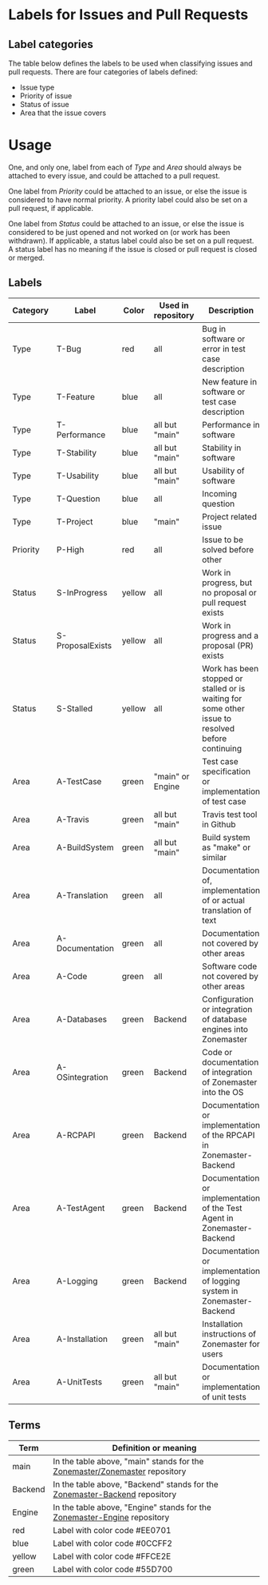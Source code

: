 # Labels for Issues and Pull Requests

## Label categories

The table below defines the labels to be used when classifying issues and pull requests. There
are four categories of labels defined:

* Issue type
* Priority of issue
* Status of issue
* Area that the issue covers

# Usage

One, and only one, label from each of *Type* and *Area* should always be attached to every
issue, and could be attached to a pull request.

One label from *Priority* could be attached to an issue, or else the issue is considered
to have normal priority. A priority label could also be set on a pull request, if applicable.

One label from *Status* could be attached to an issue, or else the issue is considered to
be just opened and not worked on (or work has been withdrawn). If applicable, a status label
could also be set on a pull request. A status label has no meaning if the issue is closed
or pull request is closed or merged.

## Labels

Category | Label            | Color  | Used in repository | Description
---------|------------------|--------|--------------------|------------------------------------
Type     | T-Bug            | red    | all                | Bug in software or error in test case description
Type     | T-Feature        | blue   | all                | New feature in software or test case description
Type     | T-Performance    | blue   | all but "main"     | Performance in software
Type     | T-Stability      | blue   | all but "main"     | Stability in software
Type     | T-Usability      | blue   | all but "main"     | Usability of software
Type     | T-Question       | blue   | all                | Incoming question
Type     | T-Project        | blue   | "main"             | Project related issue
Priority | P-High           | red    | all                | Issue to be solved before other
Status   | S-InProgress     | yellow | all                | Work in progress, but no proposal or pull request exists
Status   | S-ProposalExists | yellow | all                | Work in progress and a proposal (PR) exists
Status   | S-Stalled        | yellow | all                | Work has been stopped or stalled or is waiting for some other issue to resolved before continuing
Area     | A-TestCase       | green  | "main" or Engine   | Test case specification or implementation of test case
Area     | A-Travis         | green  | all but "main"     | Travis test tool in Github
Area     | A-BuildSystem    | green  | all but "main"     | Build system as "make" or similar
Area     | A-Translation    | green  | all                | Documentation of, implementation of or actual translation of text
Area     | A-Documentation  | green  | all                | Documentation not covered by other areas
Area     | A-Code           | green  | all                | Software code not covered by other areas
Area     | A-Databases      | green  | Backend            | Configuration or integration of database engines into Zonemaster
Area     | A-OSintegration  | green  | Backend            | Code or documentation of integration of Zonemaster into the OS
Area     | A-RCPAPI         | green  | Backend            | Documentation or implementation of the RPCAPI in Zonemaster-Backend
Area     | A-TestAgent      | green  | Backend            | Documentation or implementation of the Test Agent in Zonemaster-Backend
Area     | A-Logging        | green  | Backend            | Documentation or implementation of logging system in Zonemaster-Backend
Area     | A-Installation   | green  | all but "main"     | Installation instructions of Zonemaster for users
Area     | A-UnitTests      | green  | all but "main"     | Documentation or implementation of unit tests

## Terms

Term     | Definition or meaning
---------|---------------------------------------------
main     | In the table above, "main" stands for the [Zonemaster/Zonemaster] repository
Backend  | In the table above, "Backend" stands for the [Zonemaster-Backend] repository
Engine   | In the table above, "Engine" stands for the [Zonemaster-Engine] repository
red      | Label with color code #EE0701
blue     | Label with color code #0CCFF2
yellow   | Label with color code #FFCE2E
green    | Label with color code #55D700


[Zonemaster/Zonemaster]: https://github.com/zonemaster/zonemaster
[Zonemaster-Backend]: https://github.com/zonemaster/zonemaster-backend
[Zonemaster-Engine]: https://github.com/zonemaster/zonemaster-backend

